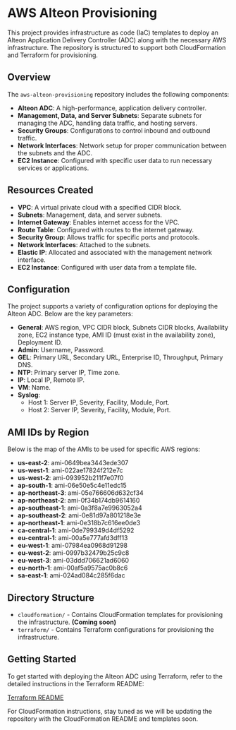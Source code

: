 # AWS Alteon Provisioning

This project provides infrastructure as code (IaC) templates to deploy an Alteon Application Delivery Controller (ADC) along with the necessary AWS infrastructure. The repository is structured to support both CloudFormation and Terraform for provisioning.

## Overview

The `aws-alteon-provisioning` repository includes the following components:

- **Alteon ADC**: A high-performance, application delivery controller.
- **Management, Data, and Server Subnets**: Separate subnets for managing the ADC, handling data traffic, and hosting servers.
- **Security Groups**: Configurations to control inbound and outbound traffic.
- **Network Interfaces**: Network setup for proper communication between the subnets and the ADC.
- **EC2 Instance**: Configured with specific user data to run necessary services or applications.

## Resources Created

- **VPC**: A virtual private cloud with a specified CIDR block.
- **Subnets**: Management, data, and server subnets.
- **Internet Gateway**: Enables internet access for the VPC.
- **Route Table**: Configured with routes to the internet gateway.
- **Security Group**: Allows traffic for specific ports and protocols.
- **Network Interfaces**: Attached to the subnets.
- **Elastic IP**: Allocated and associated with the management network interface.
- **EC2 Instance**: Configured with user data from a template file.

## Configuration

The project supports a variety of configuration options for deploying the Alteon ADC. Below are the key parameters:

- **General**: AWS region, VPC CIDR block, Subnets CIDR blocks, Availability zone, EC2 instance type, AMI ID (must exist in the availability zone), Deployment ID.
- **Admin**: Username, Password.
- **GEL**: Primary URL, Secondary URL, Enterprise ID, Throughput, Primary DNS.
- **NTP**: Primary server IP, Time zone.
- **IP**: Local IP, Remote IP.
- **VM**: Name.
- **Syslog**: 
  - Host 1: Server IP, Severity, Facility, Module, Port.
  - Host 2: Server IP, Severity, Facility, Module, Port.

## AMI IDs by Region

Below is the map of the AMIs to be used for specific AWS regions:

- **us-east-2**: ami-0649bea3443ede307
- **us-west-1**: ami-022ae17824f212e7c
- **us-west-2**: ami-093952b211f7e07f0
- **ap-south-1**: ami-06e50e5c4e11edc15
- **ap-northeast-3**: ami-05e766606d632cf34
- **ap-northeast-2**: ami-0f34b174db9614160
- **ap-southeast-1**: ami-0a3f8a7e9963052a4
- **ap-southeast-2**: ami-0e81d97a801218e3e
- **ap-northeast-1**: ami-0e318b7c616ee0de3
- **ca-central-1**: ami-0de799349d4df5292
- **eu-central-1**: ami-00a5e777afd3dff13
- **eu-west-1**: ami-07984ea0968d91298
- **eu-west-2**: ami-0997b32479b25c9c8
- **eu-west-3**: ami-03ddd706621ad6060
- **eu-north-1**: ami-00af5a9575ac0b8c6
- **sa-east-1**: ami-024ad084c285f6dac

## Directory Structure

- `cloudformation/` - Contains CloudFormation templates for provisioning the infrastructure. **(Coming soon)**
- `terraform/` - Contains Terraform configurations for provisioning the infrastructure.

## Getting Started

To get started with deploying the Alteon ADC using Terraform, refer to the detailed instructions in the Terraform README:

[Terraform README](terraform/README.md)

For CloudFormation instructions, stay tuned as we will be updating the repository with the CloudFormation README and templates soon.

